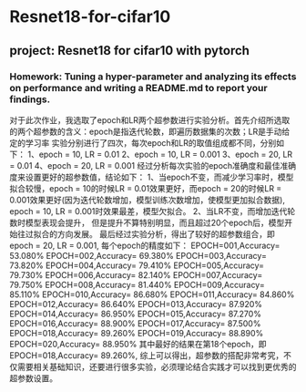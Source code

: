 # Resnet18-for-cifar10
## project: Resnet18 for cifar10 with pytorch
### Homework: Tuning a hyper-parameter and analyzing its effects on performance and writing a README.md to report your findings.
对于此次作业，我选取了epoch和LR两个超参数进行实验分析。首先介绍所选取的两个超参数的含义：epoch是指迭代轮数，即遍历数据集的次数；LR是手动给定的学习率
实验分别进行了四次，每次epoch和LR的取值组成都不同，分别如下：
  1、epoch = 10, LR = 0.01
  2、epoch = 10, LR = 0.001
  3、epoch = 20, LR = 0.01
  4、epoch = 20, LR = 0.001
经过分析每次实验的epoch准确度和最佳准确度来设置更好的超参数值，结论如下：
  1、当epoch不变，而减少学习率时，模型拟合较慢，epoch = 10的时候LR = 0.01效果更好，而epoch = 20的时候LR = 0.001效果更好(因为迭代轮数增加，模型训练次数增加，使模型更加拟合数据),
epoch = 10, LR = 0.001时效果最差，模型欠拟合。
  2、当LR不变，而增加迭代轮数时模型表现会提升， 但是提升不算特别明显，而且超过20个epoch后，模型开始往过拟合的方向发展。
最后经过实验分析，得出了较好的超参数组合，即epoch = 20, LR = 0.001, 每个epoch的精度如下：
  EPOCH=001,Accuracy= 53.080%
  EPOCH=002,Accuracy= 69.380%
  EPOCH=003,Accuracy= 73.820%
  EPOCH=004,Accuracy= 79.410%
  EPOCH=005,Accuracy= 79.730%
  EPOCH=006,Accuracy= 82.140%
  EPOCH=007,Accuracy= 79.750%
  EPOCH=008,Accuracy= 81.440%
  EPOCH=009,Accuracy= 85.110%
  EPOCH=010,Accuracy= 86.680%
  EPOCH=011,Accuracy= 84.860%
  EPOCH=012,Accuracy= 86.640%
  EPOCH=013,Accuracy= 87.920%
  EPOCH=014,Accuracy= 86.950%
  EPOCH=015,Accuracy= 87.270%
  EPOCH=016,Accuracy= 88.900%
  EPOCH=017,Accuracy= 87.500%
  EPOCH=018,Accuracy= 89.260%
  EPOCH=019,Accuracy= 88.890%
  EPOCH=020,Accuracy= 88.950%
其中最好的结果在第18个epoch，即EPOCH=018,Accuracy= 89.260%, 综上可以得出，超参数的搭配非常考究，不仅需要相关基础知识，还要进行很多实验，必须理论结合实践才可以找到更优秀的超参数设置。
